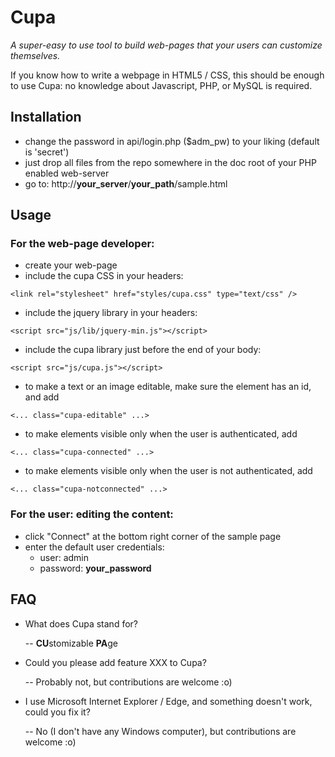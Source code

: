 # Cupa

*A super-easy to use tool to build web-pages that your users can customize themselves.*

If you know how to write a webpage in HTML5 / CSS, this should be enough to use Cupa: no knowledge about Javascript, PHP, or MySQL is required.

## Installation

* change the password in api/login.php ($adm_pw) to your liking (default is 'secret')
* just drop all files from the repo somewhere in the doc root of your PHP enabled web-server
* go to: http://**your_server**/**your_path**/sample.html

## Usage

### For the web-page developer:

* create your web-page
* include the cupa CSS in your headers:

```<link rel="stylesheet" href="styles/cupa.css" type="text/css" />```

* include the jquery library in your headers:

```<script src="js/lib/jquery-min.js"></script>```

* include the cupa library just before the end of your body:

```<script src="js/cupa.js"></script>```

* to make a text or an image editable, make sure the element has an id, and add

```<... class="cupa-editable" ...>```

* to make elements visible only when the user is authenticated, add

```<... class="cupa-connected" ...>```

* to make elements visible only when the user is not authenticated, add

```<... class="cupa-notconnected" ...>```

### For the user: editing the content:

* click "Connect" at the bottom right corner of the sample page
* enter the default user credentials:
    * user: admin
    * password: **your_password**

## FAQ

* What does Cupa stand for?

    -- **CU**stomizable **PA**ge

* Could you please add feature XXX to Cupa?

    -- Probably not, but contributions are welcome :o)

* I use Microsoft Internet Explorer / Edge, and something doesn't work, could you fix it?

    -- No (I don't have any Windows computer), but contributions are welcome :o)
